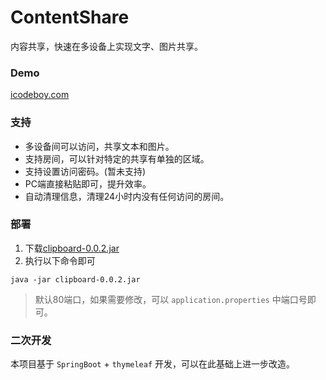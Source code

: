 # ContentShare
内容共享，快速在多设备上实现文字、图片共享。

### Demo

[icodeboy.com](http://icodeboy.com)

### 支持

- 多设备间可以访问，共享文本和图片。
- 支持房间，可以针对特定的共享有单独的区域。
- 支持设置访问密码。(暂未支持)
- PC端直接粘贴即可，提升效率。
- 自动清理信息，清理24小时内没有任何访问的房间。 

### 部署

1. 下载[clipboard-0.0.2.jar](http://cdn.icodeboy.com/clipboard-0.0.2.jar)
2. 执行以下命令即可
```
java -jar clipboard-0.0.2.jar
```

> 默认80端口，如果需要修改，可以 `application.properties` 中端口号即可。

### 二次开发

本项目基于 `SpringBoot` + `thymeleaf` 开发，可以在此基础上进一步改造。
